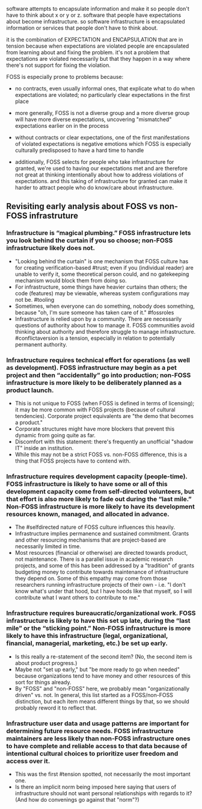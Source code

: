 software attempts to encapsulate information and make it so people don't have to think about x or y or z.  software that people have expectations about become infrastructure.  so software infrastructure is encapsulated information or services that people don't have to think about.

it is the combination of EXPECTATION and ENCAPSULATION that are in tension because when expectations are violated people are encapsulated from learning about and fixing the problem.  it's not a problem that expectations are violated necessarily but that they happen in a way where there's not support for fixing the violation.

FOSS is especially prone to problems because:

- no contracts, even usually informal ones, that explicate what to do when expectations are violated; no particularly clear expectations in the first place

- more generally, FOSS is not a diverse group and a more diverse group will have more diverse expectations, uncovering "mismatched" expectations earlier on in the process

- without contracts or clear expectations, one of the first manifestations of violated expectations is negative emotions which FOSS is especially culturally predisposed to have a hard time to handle

- additionally, FOSS selects for people who take infrastructure for granted, we're used to having our expectations met and are therefore not great at thinking intentionally about how to address violations of expectations.  and this taking of infrastructure for granted can make it harder to attract people who do know/care about infrastructure.

## Revisiting early analysis about FOSS vs non-FOSS infrastruture

### Infrastructure is “magical plumbing.” FOSS infrastructure lets you look behind the curtain if you so choose; non-FOSS infrastructure likely does not.

- "Looking behind the curtain" is one mechanism that FOSS culture has for creating verification-based #trust; even if you (individual reader) are unable to verify it, some theoretical person could, and no gatekeeping mechanism would block them from doing so.
- For infrastructure, some things have heavier curtains than others; the code (features) may be viewable, whereas system configurations may not be. #tooling
- Sometimes, when everyone can do something, nobody does something, because "oh, I'm sure someone has taken care of it." #fossroles
- Infrastructure is relied upon by a community. There are necessarily questions of authority about how to manage it. FOSS communities avoid thinking about authority and therefore struggle to manage infrastructure. #conflictaversion is a tension, especially in relation to potentially permanent authority.

### Infrastructure requires technical effort for operations (as well as development). FOSS infrastructure may begin as a pet project and then “accidentally” go into production; non-FOSS infrastructure is more likely to be deliberately planned as a product launch.

- This is not unique to FOSS (when FOSS is defined in terms of licensing); it may be more common with FOSS projects (because of cultural tendencies). Corporate project equivalents are "the demo that becomes a product."
- Corporate structures might have more blockers that prevent this dynamic from going quite as far.
- Discomfort with this statement: there's frequently an unofficial "shadow IT" inside an institution.
- While this may not be a strict FOSS vs. non-FOSS difference, this is a thing that FOSS projects have to contend with.

### Infrastructure requires development capacity (people-time). FOSS infrastructure is likely to have some or all of this development capacity come from self-directed volunteers, but that effort is also more likely to fade out during the “last mile.” Non-FOSS infrastructure is more likely to have its development resources known, managed, and allocated in advance.

- The #selfdirected nature of FOSS culture influences this heavily.
- Infrastructure implies permanence and sustained commitment. Grants and other resourcing mechanisms that are project-based are necessarily limited in time.
- Most resources (financial or otherwise) are directed towards product, not maintenance. There is a parallel issue in academic research projects, and some of this has been addressed by a "tradition" of grants budgeting money to contribute towards  maintenance of infrastructure they depend on. Some of this empathy may come from those researchers running infrastructure projects of their own - i.e. "I don't know what's under that hood, but I have hoods like that myself, so I will contribute what I want others to contribute to me."

### Infrastructure requires bureaucratic/organizational work. FOSS infrastructure is likely to have this set up late, during the “last mile” or the “sticking point.” Non-FOSS infrastructure is more likely to have this infrastructure (legal, organizational, financial, managerial, marketing, etc.) be set up early.

- Is this really a re-statement of the second item? (No, the second item is about product progress.)
- Maybe not "set up early," but "be more ready to go when needed" because organizations tend to have money and other resources of this sort for things already.
- By "FOSS" and "non-FOSS" here, we probably mean "organizationally driven" vs. not. In general, this list started as a FOSS/non-FOSS distinction, but each item means different things by that, so we should probably reword it to reflect that.

### Infrastructure user data and usage patterns are important for determining future resource needs. FOSS infrastructure maintainers are less likely than non-FOSS infrastructure ones to have complete and reliable access to that data because of intentional cultural choices to prioritize user freedom and access over it.

- This was the first #tension spotted, not necessarily the most important one.
- Is there an implicit norm being imposed here saying that users of infrastructure should not want personal relationships with regards to it? (And how do convenings go against that "norm"?)
